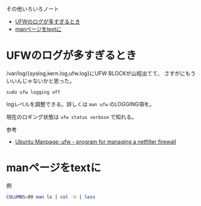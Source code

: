 その他いろいろノート

- [UFWのログが多すぎるとき](#ufwのログが多すぎるとき)
- [manページをtextに](#manページをtextに)

# UFWのログが多すぎるとき

/var/log/{syslog,kern.log,ufw.log}にUFW BLOCKが山程出てて、
さすがにもういいんじゃないかと思った。

`sudo ufw logging off`

logレベルを調整できる。詳しくは `man ufw` のLOGGING項を。

現在のロギング状態は `ufw status verbose` で知れる。

参考

- [Ubuntu Manpage: ufw - program for managing a netfilter firewall](http://manpages.ubuntu.com/manpages/cosmic/man8/ufw.8.html)

# manページをtextに

例

```sh
COLUMNS=80 man ls | col -b | less
```
